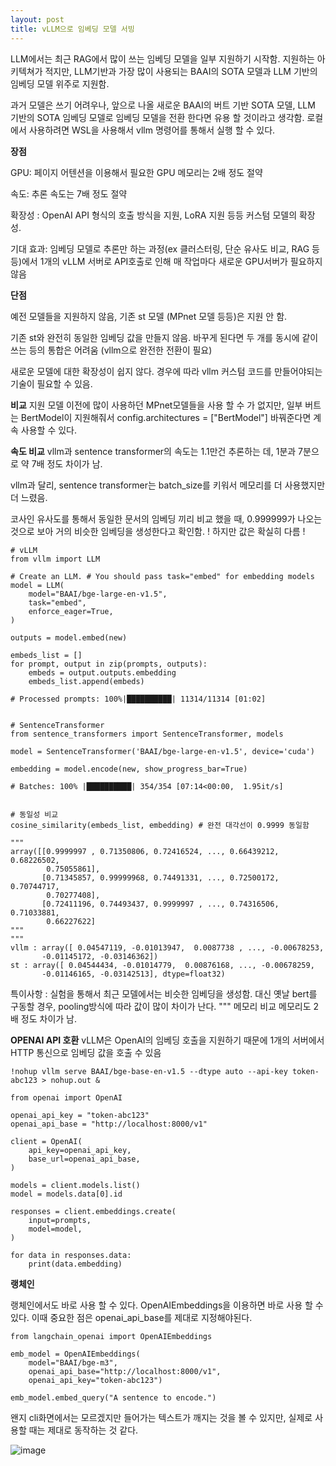 ```yaml
---
layout: post
title: vLLM으로 임베딩 모델 서빙
---
```


LLM에서는 최근 RAG에서 많이 쓰는 임베딩 모델을 일부 지원하기 시작함.  지원하는 아키텍쳐가 적지만, LLM기반과 가장 많이 사용되는 BAAI의 SOTA 모델과 LLM 기반의 임베딩 모델 위주로 지원함. 

과거 모델은 쓰기 어려우나, 앞으로 나올 새로운 BAAI의 버트 기반 SOTA 모델, LLM 기반의 SOTA 임베딩 모델로 임베딩 모델을 전환 한다면 유용 할 것이라고 생각함. 로컬에서 사용하려면 WSL을 사용해서 vllm 명령어를 통해서 실행 할 수 있다. 
 

**장점**

GPU: 페이지 어텐션을 이용해서 필요한 GPU 메모리는 2배 정도 절약

속도:  추론 속도는 7배 정도 절약

확장성 : OpenAI API 형식의 호출 방식을 지원,  LoRA 지원 등등 커스텀 모델의 확장성.

기대 효과: 임베딩 모델로 추론만 하는 과정(ex 클러스터링, 단순 유사도 비교, RAG 등등)에서 1개의 vLLM 서버로 API호출로 인해  매 작업마다 새로운 GPU서버가 필요하지 않음

 

**단점**

예전 모델들을 지원하지 않음, 기존 st 모델 (MPnet 모델 등등)은 지원 안 함.

기존 st와 완전히 동일한 임베딩 값을 만들지 않음. 바꾸게 된다면 두 개를 동시에 같이 쓰는 등의 통합은 어려움 (vllm으로 완전한 전환이 필요)

새로운 모델에 대한 확장성이 쉽지 않다. 경우에 따라 vllm 커스텀 코드를 만들어야되는 기술이 필요할 수 있음.

**비교**
지원 모델
이전에 많이 사용하던 MPnet모델들을 사용 할 수 가 없지만, 일부 버트는 BertModel이 지원해줘서 config.architectures = ["BertModel"] 바꿔준다면 계속 사용할 수 있다. 
 

**속도 비교**
vllm과 sentence transformer의 속도는 1.1만건 추론하는 데, 1분과 7분으로 약 7배 정도 차이가 남.

vllm과 달리, sentence transformer는 batch_size를 키워서 메모리를 더 사용했지만 더 느렸음.

코사인 유사도를 통해서 동일한 문서의 임베딩 끼리 비교 했을 때, 0.999999가 나오는 것으로 보아 거의 비슷한 임베딩을 생성한다고 확인함. ! 하지만 값은 확실히 다름 !
```
# vLLM
from vllm import LLM
 
# Create an LLM. # You should pass task="embed" for embedding models
model = LLM(
    model="BAAI/bge-large-en-v1.5",
    task="embed",
    enforce_eager=True,
)
 
outputs = model.embed(new)
 
embeds_list = []
for prompt, output in zip(prompts, outputs):
    embeds = output.outputs.embedding
    embeds_list.append(embeds)
 
# Processed prompts: 100%|██████████| 11314/11314 [01:02]

 
# SentenceTransformer
from sentence_transformers import SentenceTransformer, models
 
model = SentenceTransformer('BAAI/bge-large-en-v1.5', device='cuda')
 
embedding = model.encode(new, show_progress_bar=True)
 
# Batches: 100% |██████████| 354/354 [07:14<00:00,  1.95it/s]
 
 
# 동일성 비교
cosine_similarity(embeds_list, embedding) # 완전 대각선이 0.9999 동일함
 
"""
array([[0.9999997 , 0.71350806, 0.72416524, ..., 0.66439212, 0.68226502,
        0.75055861],
       [0.71345857, 0.99999968, 0.74491331, ..., 0.72500172, 0.70744717,
        0.70277408],
       [0.72411196, 0.74493437, 0.9999997 , ..., 0.74316506, 0.71033881,
        0.66227622]
"""
"""
vllm : array([ 0.04547119, -0.01013947,  0.0087738 , ..., -0.00678253,
       -0.01145172, -0.03146362])
st : array([ 0.04544434, -0.01014779,  0.00876168, ..., -0.00678259,
       -0.01146165, -0.03142513], dtype=float32)
 ```

특이사항 : 실험을 통해서 최근 모델에서는 비슷한 임베딩을 생성함. 대신 옛날 bert를 구동할 경우, pooling방식에 따라 값이 많이 차이가 난다.
"""
메모리 비교
메모리도 2배 정도 차이가 남.



**OPENAI API 호환**
vLLM은 OpenAI의 임베딩 호출을 지원하기  때문에 1개의 서버에서 HTTP 통신으로 임베딩 값을 호출 수 있음

```
!nohup vllm serve BAAI/bge-base-en-v1.5 --dtype auto --api-key token-abc123 > nohup.out &
 
from openai import OpenAI
 
openai_api_key = "token-abc123"
openai_api_base = "http://localhost:8000/v1"
 
client = OpenAI(
    api_key=openai_api_key,
    base_url=openai_api_base,
)
 
models = client.models.list()
model = models.data[0].id
 
responses = client.embeddings.create(
    input=prompts,
    model=model,
)
 
for data in responses.data:
    print(data.embedding)
```

**랭체인**

랭체인에서도 바로 사용 할 수 있다. OpenAIEmbeddings을 이용하면 바로 사용 할 수 있다. 이때 중요한 점은 openai_api_base를 제대로 지정해야된다. 

```
from langchain_openai import OpenAIEmbeddings

emb_model = OpenAIEmbeddings(
    model="BAAI/bge-m3",
    openai_api_base="http://localhost:8000/v1",
    openai_api_key="token-abc123")

emb_model.embed_query("A sentence to encode.")
```
왠지 cli화면에서는 모르겠지만 들어가는 텍스트가 깨지는 것을 볼 수 있지만, 실제로 사용할 때는 제대로 동작하는 것 같다. 

![image](https://github.com/user-attachments/assets/02303f49-d871-40c6-b12b-7177425efa8a)

